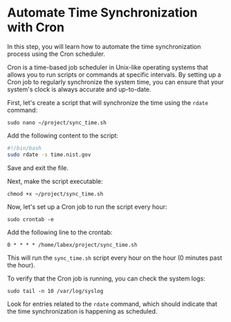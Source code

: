 # Automate Time Synchronization with Cron

In this step, you will learn how to automate the time synchronization process using the Cron scheduler.

Cron is a time-based job scheduler in Unix-like operating systems that allows you to run scripts or commands at specific intervals. By setting up a Cron job to regularly synchronize the system time, you can ensure that your system's clock is always accurate and up-to-date.

First, let's create a script that will synchronize the time using the `rdate` command:

```
sudo nano ~/project/sync_time.sh
```

Add the following content to the script:

```bash
#!/bin/bash
sudo rdate -s time.nist.gov
```

Save and exit the file.

Next, make the script executable:

```
chmod +x ~/project/sync_time.sh
```

Now, let's set up a Cron job to run the script every hour:

```
sudo crontab -e
```

Add the following line to the crontab:

```
0 * * * * /home/labex/project/sync_time.sh
```

This will run the `sync_time.sh` script every hour on the hour (0 minutes past the hour).

To verify that the Cron job is running, you can check the system logs:

```
sudo tail -n 10 /var/log/syslog
```

Look for entries related to the `rdate` command, which should indicate that the time synchronization is happening as scheduled.

